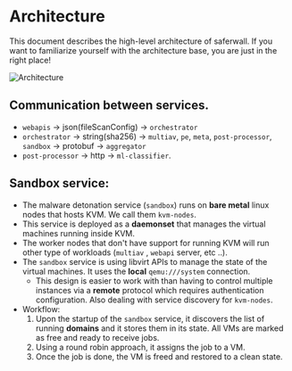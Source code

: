 # Architecture

This document describes the high-level architecture of saferwall. If you want to familiarize yourself with the architecture base, you are just in the right place!

![Architecture](./assets/architecture.svg)

## Communication between services.

- `webapis` -> json(fileScanConfig) -> `orchestrator`
- `orchestrator` -> string(sha256) -> `multiav`, `pe`, `meta`, `post-processor`, `sandbox` -> protobuf -> `aggregator`
- `post-processor` -> http -> `ml-classifier`.

## Sandbox service:

- The malware detonation service (`sandbox`) runs on **bare metal** linux nodes that hosts KVM. We call them `kvm-nodes`.
- This service is deployed as a **daemonset** that manages the virtual machines running inside KVM.
- The worker nodes that don't have support for running KVM will run other type of workloads (`multiav` , `webapi` server, etc ..).
- The `sandbox` service is using libvirt APIs to manage the state of the virtual machines. It uses the **local** `qemu:///system` connection.
  - This design is easier to work with than having to control multiple instances via a **remote** protocol which requires authentication configuration. Also dealing with service discovery for `kvm-nodes`.
- Workflow:
  1. Upon the startup of the `sandbox` service, it discovers the list of running **domains** and it stores them in its state. All VMs are marked as free and ready to receive jobs.
  2. Using a round robin approach, it assigns the job to a VM.
  3. Once the job is done, the VM is freed and restored to a clean state.
